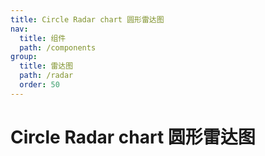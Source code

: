 ```yaml
---
title: Circle Radar chart 圆形雷达图
nav:
  title: 组件
  path: /components
group:
  title: 雷达图
  path: /radar
  order: 50
---
```


# Circle Radar chart 圆形雷达图

<code src="./.demos/circle.tsx"></code>
